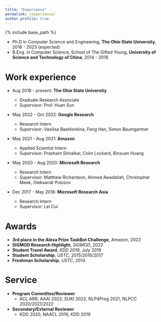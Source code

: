 ```yaml
---
title: "Experience"
permalink: /experience/
author_profile: true
---
```


{% include base_path %}

* Ph.D in Computer Science and Engineering, **The Ohio State University**, 2018 - 2023 (expected)
* B.Eng. in Computer Science, School of The Gifted Young, **University of Science and Technology of China**, 2014 - 2018

Work experience
======
* Aug 2018 - present: **The Ohio State University**
  * Graduate Research Associate
  * Supervisor: Prof. Huan Sun

* May 2022 - Oct 2022: **Google Research**
  * Research Intern
  * Supervisor: Vasilisa Bashlovkina, Feng Han, Simon Baumgartner

* May 2021 - Aug 2021: **Amazon**
  * Applied Scientist Intern
  * Supervisor: Prashant Shiralkar, Colin Lockard, Binxuan Huang

* May 2020 - Aug 2020: **Microsoft Research**
  * Research Intern
  * Supervisor: Matthew Richardson, Ahmed Awadallah, Christopher Meek, Oleksandr Polozov

* Dec 2017 - May 2018: **Microsoft Research Asia**
  * Research Intern
  * Supervisor: Lei Cui

<!-- Publications
======
  <ul>{% for post in site.publications reversed %}
    {% include archive-single-pub-cv.html %}
  {% endfor %}</ul> -->

Awards
======
* **3rd place in the Alexa Prize TaskBot Challenge**, *Amazon*, 2022
* **SIGMOD Research Highlight**, *SIGMOD*, 2022
* **Student Travel Award**, *KDD 2019*, July 2019
* **Student Scholarship**, *USTC*, 2015/2016/2017
* **Freshman Scholarship**, *USTC*, 2014

Service
======
* **Program Committee/Reviewer**
  * ACL ARR, AAAI 2022, SUKI 2022, NLP4Prog 2021, NLPCC 2020/2021/2022
* **Secondary/External Reviewer**
  * KDD 2020, NAACL 2019, KDD 2019